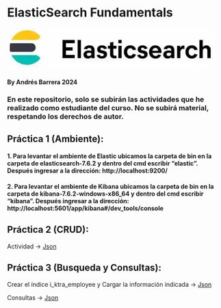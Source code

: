 # ElasticSearch Fundamentals 
![](./Images/Header.jpg)
#### By Andrés Barrera 2024

### En este repositorio, solo se subirán las actividades que he realizado como estudiante del curso. No se subirá material, respetando los derechos de autor.

## Práctica 1 (Ambiente):
#### 1. Para levantar el ambiente de Elastic ubicamos la carpeta de bin en la carpeta de elasticsearch-7.6.2 y dentro del cmd escribir “elastic”. Después ingresar a la dirección:  http://localhost:9200/
#### 2. Para levantar el ambiente de Kibana ubicamos la carpeta de bin en la carpeta de kibana-7.6.2-windows-x86_64 y dentro del cmd escribir “kibana”. Después ingresar a la dirección:  http://localhost:5601/app/kibana#/dev_tools/console

## Práctica 2 (CRUD): 
Actividad -> [Json](./Practica_2/CRUD.json)


## Práctica 3 (Busqueda y Consultas):

Crear el índice i_ktra_employee  y Cargar la información indicada -> [Json](./Practica_3/indice.json)

Consultas -> [Json](./Practica_3/Consultas.json)

